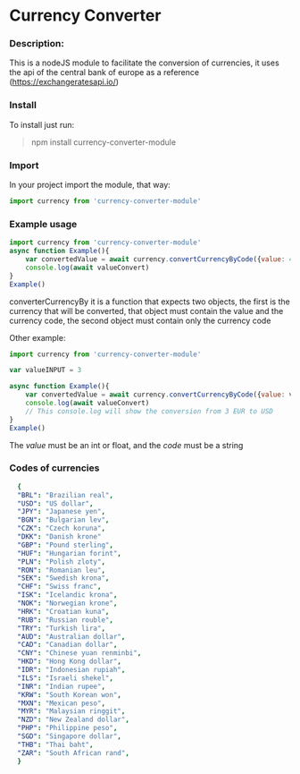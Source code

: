 # Currency Converter 

### Description: 

This is a nodeJS module to facilitate the conversion of currencies, it uses the api of the central bank of europe as a reference (https://exchangeratesapi.io/)

### Install 

To install just run: 
> npm install currency-converter-module

### Import 

In your project import the module, that way: 
```javascript
import currency from 'currency-converter-module'
```

### Example usage 

```javascript
import currency from 'currency-converter-module'
async function Example(){
    var convertedValue = await currency.convertCurrencyByCode({value: 4, code: 'USD'},{code: 'BRL'})
    console.log(await valueConvert)
}
Example()
```

converterCurrencyBy it is a function that expects two objects, the first is the currency that will be converted, that object must contain the value and the currency code, the second object must contain only the currency code

Other example:

```javascript
import currency from 'currency-converter-module'

var valueINPUT = 3 

async function Example(){
    var convertedValue = await currency.convertCurrencyByCode({value: valueINPUT, code: 'EUR'},{code: 'BRL'})
    console.log(await valueConvert)
    // This console.log will show the conversion from 3 EUR to USD
}
Example()
```
The *value* must be an int or float, and the *code* must be a string


### Codes of currencies


```yaml
  {
  "BRL": "Brazilian real",
  "USD": "US dollar",
  "JPY": "Japanese yen",
  "BGN": "Bulgarian lev",
  "CZK": "Czech koruna",
  "DKK": "Danish krone"
  "GBP": "Pound sterling",
  "HUF": "Hungarian forint",
  "PLN": "Polish zloty",
  "RON": "Romanian leu",
  "SEK": "Swedish krona",
  "CHF": "Swiss franc",
  "ISK": "Icelandic krona",
  "NOK": "Norwegian krone",
  "HRK": "Croatian kuna",
  "RUB": "Russian rouble",
  "TRY": "Turkish lira",
  "AUD": "Australian dollar",
  "CAD": "Canadian dollar",
  "CNY": "Chinese yuan renminbi",
  "HKD": "Hong Kong dollar",
  "IDR": "Indonesian rupiah",
  "ILS": "Israeli shekel",
  "INR": "Indian rupee",
  "KRW": "South Korean won",
  "MXN": "Mexican peso",
  "MYR": "Malaysian ringgit",
  "NZD": "New Zealand dollar",
  "PHP": "Philippine peso",
  "SGD": "Singapore dollar",
  "THB": "Thai baht",
  "ZAR": "South African rand",
  }
```



